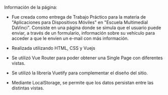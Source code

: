 Información de la página:

* Fue creada como entrega de Trabajo Práctico para la materia de "Aplicaciones para Dispositivos Móviles" en "Escuela Multimedial DaVinci". Consiste en una página donde se simula que el usuario puede enviar, a través de un formulario, información sobre su vehículo para acceder a que le envíen un e-mail con más información.

* Realizada utilizando HTML, CSS y Vuejs

* Se utilizó Vue Router para poder obtener una Single Page con diferentes vistas.

* Se utilizó la librería Vuetify para complementar el diseño del sitio.

* Mediante LocalStorage, se permite que los datos persistan entre las distintas vistas.
